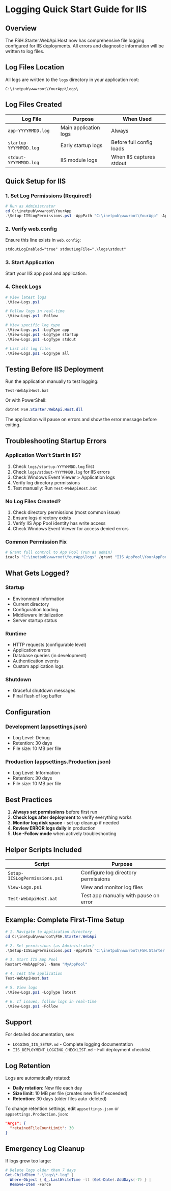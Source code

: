 # Logging Quick Start Guide for IIS

## Overview
The FSH.Starter.WebApi.Host now has comprehensive file logging configured for IIS deployments. All errors and diagnostic information will be written to log files.

## Log Files Location
All logs are written to the `logs` directory in your application root:
```
C:\inetpub\wwwroot\YourApp\logs\
```

## Log Files Created

| Log File | Purpose | When Used |
|----------|---------|-----------|
| `app-YYYYMMDD.log` | Main application logs | Always |
| `startup-YYYYMMDD.log` | Early startup logs | Before full config loads |
| `stdout-YYYYMMDD.log` | IIS module logs | When IIS captures stdout |

## Quick Setup for IIS

### 1. Set Log Permissions (Required!)
```powershell
# Run as Administrator
cd C:\inetpub\wwwroot\YourApp
.\Setup-IISLogPermissions.ps1 -AppPath "C:\inetpub\wwwroot\YourApp" -AppPoolName "YourAppPool"
```

### 2. Verify web.config
Ensure this line exists in `web.config`:
```xml
stdoutLogEnabled="true" stdoutLogFile=".\logs\stdout"
```

### 3. Start Application
Start your IIS app pool and application.

### 4. Check Logs
```powershell
# View latest logs
.\View-Logs.ps1

# Follow logs in real-time
.\View-Logs.ps1 -Follow

# View specific log type
.\View-Logs.ps1 -LogType app
.\View-Logs.ps1 -LogType startup
.\View-Logs.ps1 -LogType stdout

# List all log files
.\View-Logs.ps1 -LogType all
```

## Testing Before IIS Deployment

Run the application manually to test logging:
```batch
Test-WebApiHost.bat
```

Or with PowerShell:
```powershell
dotnet FSH.Starter.WebApi.Host.dll
```

The application will pause on errors and show the error message before exiting.

## Troubleshooting Startup Errors

### Application Won't Start in IIS?
1. Check `logs/startup-YYYYMMDD.log` first
2. Check `logs/stdout-YYYYMMDD.log` for IIS errors  
3. Check Windows Event Viewer > Application logs
4. Verify log directory permissions
5. Test manually: Run `Test-WebApiHost.bat`

### No Log Files Created?
1. Check directory permissions (most common issue)
2. Ensure logs directory exists
3. Verify IIS App Pool identity has write access
4. Check Windows Event Viewer for access denied errors

### Common Permission Fix
```powershell
# Grant full control to App Pool (run as admin)
icacls "C:\inetpub\wwwroot\YourApp\logs" /grant "IIS AppPool\YourAppPool:(OI)(CI)F" /T
```

## What Gets Logged?

### Startup
- Environment information
- Current directory
- Configuration loading
- Middleware initialization
- Server startup status

### Runtime
- HTTP requests (configurable level)
- Application errors
- Database queries (in development)
- Authentication events
- Custom application logs

### Shutdown
- Graceful shutdown messages
- Final flush of log buffer

## Configuration

### Development (appsettings.json)
- Log Level: Debug
- Retention: 30 days
- File size: 10 MB per file

### Production (appsettings.Production.json)  
- Log Level: Information
- Retention: 30 days
- File size: 10 MB per file

## Best Practices

1. **Always set permissions** before first run
2. **Check logs after deployment** to verify everything works
3. **Monitor log disk space** - set up cleanup if needed
4. **Review ERROR logs daily** in production
5. **Use -Follow mode** when actively troubleshooting

## Helper Scripts Included

| Script | Purpose |
|--------|---------|
| `Setup-IISLogPermissions.ps1` | Configure log directory permissions |
| `View-Logs.ps1` | View and monitor log files |
| `Test-WebApiHost.bat` | Test app manually with pause on error |

## Example: Complete First-Time Setup

```powershell
# 1. Navigate to application directory
cd C:\inetpub\wwwroot\FSH.Starter.WebApi

# 2. Set permissions (as Administrator)
.\Setup-IISLogPermissions.ps1 -AppPath "C:\inetpub\wwwroot\FSH.Starter.WebApi" -AppPoolName "MyAppPool"

# 3. Start IIS App Pool
Restart-WebAppPool -Name "MyAppPool"

# 4. Test the application
Test-WebApiHost.bat

# 5. View logs
.\View-Logs.ps1 -LogType latest

# 6. If issues, follow logs in real-time
.\View-Logs.ps1 -Follow
```

## Support

For detailed documentation, see:
- `LOGGING_IIS_SETUP.md` - Complete logging documentation
- `IIS_DEPLOYMENT_LOGGING_CHECKLIST.md` - Full deployment checklist

## Log Retention

Logs are automatically rotated:
- **Daily rotation**: New file each day
- **Size limit**: 10 MB per file (creates new file if exceeded)
- **Retention**: 30 days (older files auto-deleted)

To change retention settings, edit `appsettings.json` or `appsettings.Production.json`:
```json
"Args": {
  "retainedFileCountLimit": 30
}
```

## Emergency Log Cleanup

If logs grow too large:
```powershell
# Delete logs older than 7 days
Get-ChildItem ".\logs\*.log" | 
  Where-Object { $_.LastWriteTime -lt (Get-Date).AddDays(-7) } | 
  Remove-Item -Force
```

